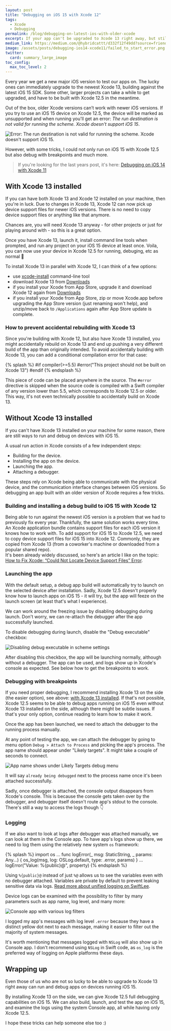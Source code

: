 ```yaml
---
layout: post
title: "Debugging on iOS 15 with Xcode 12"
tags: 
  - Xcode
  - Debugging
permalink: /blog/debugging-on-latest-ios-with-older-xcode
excerpt: If your app can't be upgraded to Xcode 13 right away, but still has to run on iOS 15, you're limited in debuging options with Xcode 12. This article shows how to debug apps on iOS 15 with Xcode 12.
medium_link: https://medium.com/@hybridcattt/d332f12f49dd?source=friends_link&sk=89454bc213ad54dd3fb773f5f19e3057
image: /assets/posts/debugging-ios14-xcode11/failed_to_start_error.png
twitter: 
  card: summary_large_image
toc_config:
  max_toc_level: 2
---
```


Every year we get a new major iOS version to test our apps on. 
The lucky ones can immediately upgrade to the newest Xcode 13, building against the latest iOS 15 SDK. 
Some other, larger projects can take a while to get upgraded, and have to be built with Xcode 12.5 in the meantime. 

Out of the box, older Xcode versions can’t work with newer iOS versions. 
If you try to use an iOS 15 device on Xcode 12.5, 
the device will be marked as unsupported and when running you'll get an error: _The run destination is not valid for running the scheme. Xcode doesn't support iOS 15_.

![Error: The run destination is not valid for running the scheme. Xcode doesn't support iOS 15.](/assets/posts/debugging-on-latest-ios-with-older-xcode/unsupported_device_error.png)

However, with some tricks, I could not only run on iOS 15 with Xcode 12.5 but also debug with breakpoints and much more.

> If you're looking for the last years post, it's here: [Debugging on iOS 14 with Xcode 11](blog/debugging-on-ios14-with-xcode-11-post/)

## With Xcode 13 installed

If you can have both Xcode 13 and Xcode 12 installed on your machine, then you're in luck.
Due to changes in Xcode 13, Xcode 12 can now pick up device support files for newer iOS versions. 
There is no need to copy device support files or anything like that anymore. 

Chances are, you will need Xcode 13 anyway - for other projects or just for playing around with - so this is a great option.

Once you have Xcode 13, launch it, install command line tools when prompted, and run any project on your iOS 15 device at least once. Voila, you can now use your device in Xcode 12.5 for running, debuging, etc as normal 🙌

To install Xcode 13 in parallel with Xcode 12, I can think of a few options:

- use [xcode-install](https://github.com/xcpretty/xcode-install) command-line tool
- download Xcode 13 from [Downloads](https://developer.apple.com/download/all/)
- if you install your Xcode from App Store, upgrade it and download Xcode 12 again from [Downloads](https://developer.apple.com/download/all/)
- if you install your Xcode from App Store, zip or move Xcode.app before upgrading the App Store version (just renaming won't help), and unzip/move back to `/Applications` again after App Store update is complete.

### How to prevent accidental rebuilding with Xcode 13

Since you're building with Xcode 12, but also have Xcode 13 installed, you might accidentally rebuild on Xcode 13 and end up pushing a very different build of the app than originally intended. 
To avoid accidentally building with Xcode 13, you can add a conditional compilation error for that case: 

{% splash %}
#if compiler(>=5.5)
#error("This project should not be built on Xcode 13")
#endif
{% endsplash %}

This piece of code can be placed anywhere in the source. The `#error` directive is skipped when the source code is compiled with a Swift compiler of any version lower than 5.5, which corresponds to Xcode 12.5 or older.
This way, it's not even technically possible to accidentally build on Xcode 13.  

## Without Xcode 13 installed

If you can't have Xcode 13 installed on your machine for some reason, there are still ways to run and debug on devices with iOS 15.

A usual run action in Xcode consists of a few independent steps:
- Building for the device.
- Installing the app on the device.
- Launching the app.
- Attaching a debugger.

These steps rely on Xcode being able to communicate with the physical device, and the communication interface changes between iOS versions.
So debugging an app built with an older version of Xcode requires a few tricks. 

### Building and installing a debug build to iOS 15 with Xcode 12

Being able to run against the newest iOS version is a problem that we had to previously fix every year. Thankfully, the same solution works every time.
An Xcode application bundle contains support files for each iOS version it knows how to work with.
To add support for iOS 15 to Xcode 12.5, we need to copy device support files for iOS 15 into Xcode 12. 
Commonly, they are copied from Xcode 13 (from a coworker's machine or downloaded from a popular shared repo).  
It's been already widely discussed, so here's an article I like on the topic: [How to Fix Xcode: “Could Not Locate Device Support Files” Error](https://faizmokhtar.com/posts/how-to-fix-xcode-could-not-locate-device-support-files-error-without-updating-your-xcode/).

### Launching the app

With the default setup, a debug app build will automatically try to launch on the selected device after installation. 
Sadly, Xcode 12.5 doesn't properly know how to launch apps on iOS 15 - it will try, but the app will feeze on the launch screen (at least that's what I experience).

We can work around the freezing issue by disabling debugging during launch. Don't worry, we can re-attach the debugger after the app successfully launched.

To disable debugging during launch, disable the "Debug executable" checkbox:

![Disabling debug executable in scheme settings](/assets/posts/debugging-on-latest-ios-with-older-xcode/scheme_settings_disable_debug.png)

After disabling this checkbox, the app will be launching normally, although without a debugger.
The app can be used, and logs show up in Xcode's console as expected. 
See below how to get the breakpoints to work.

### Debugging with breakpoints

If you need proper debugging, I recommend installing Xcode 13 on the side (the easier option), see above: [with Xcode 13 installed](#with-xcode-13-installed).
If that's not possible, Xcode 12.5 seems to be able to debug apps running on iOS 15 even without Xcode 13 installed on the side, although there might be subtle issues. If that's your only option, continue reading to learn how to make it work.

Once the app has been launched, we need to attach the debugger to the running process manually.

At any point of testing the app, we can attach the debugger 
by going to menu option `Debug > Attach to Process` and picking the app's process.
The app name should appear under "Likely targets". It might take a couple of seconds to connect. 

![App name shows under Likely Targets debug menu](/assets/posts/debugging-on-latest-ios-with-older-xcode/debugger_likely_targets.png)

It will say `already being debugged` next to the process name once it's been attached successfully. 

Sadly, once debugger is attached, the console output disappears from Xcode's console. 
This is because the console gets taken over by the debugger, and debugger itself doesn't route app's stdout to the console. 
There's still a way to access the logs though 👇

### Logging 

If we also want to look at logs after debugger was attached manually, we can look at them in the Console app. 
To have app's logs show up there, we need to log them using the relatively new system `os` framework:

{% splash %}
import os
...
func logError(_ msg: StaticString, _ params: Any...) {
    os_log(msg, log: OSLog.default, type: .error, params)
}
...
logError("Value: %{public}@", property)
{% endsplash %}

Using `%{public}@` instead of just `%@` allows us to see the variables even with no debugger attached. 
Variables are private by default to prevent leaking sensitive data via logs.
[Read more about unified logging on SwiftLee](https://www.avanderlee.com/workflow/oslog-unified-logging/).

Device logs can be examined with the possibility to filter by many parameters such as app name, log level, and many more:

![Console app with various log filters](/assets/posts/debugging-on-latest-ios-with-older-xcode/console_filters2.png)

I logged my app's messages with log level `.error` because they have a distinct yellow dot next to each message, making it easier to filter out the majority of system messages.

It's worth mentioning that messages logged with `NSLog` will also show up in Console app. 
I don't recommend using `NSLog` in Swift code, as `os_log` is the preferred way of logging on Apple platforms these days.

## Wrapping up

Even those of us who are not so lucky to be able to upgrade to Xcode 13 right away can run and debug apps on devices running iOS 15. 

By installing Xcode 13 on the side, we can give Xcode 12.5 full debugging capabilities on iOS 15.
We can also build, launch, and test the app on iOS 15, and examine the logs using the system Console app, all while having only Xcode 12.5. 

I hope these tricks can help someone else too :)
